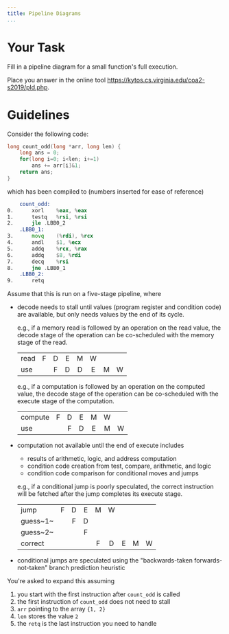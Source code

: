 ```yaml
---
title: Pipeline Diagrams
...
```


# Your Task

Fill in a pipeline diagram for a small function's full execution.

Place you answer in the online tool <https://kytos.cs.virginia.edu/coa2-s2019/pld.php>.

# Guidelines

Consider the following code:

```c
long count_odd(long *arr, long len) {
    long ans = 0;
    for(long i=0; i<len; i+=1)
        ans += arr[i]&1;
    return ans;
}
```

which has been compiled to (numbers inserted for ease of reference)

```asm
    count_odd:
0.  	xorl	%eax, %eax
1.  	testq	%rsi, %rsi
2.  	jle	.LBB0_2
    .LBB0_1:
3.  	movq	(%rdi), %rcx
4.  	andl	$1, %ecx
5.  	addq	%rcx, %rax
6.  	addq	$8, %rdi
7.  	decq	%rsi
8.  	jne	.LBB0_1
    .LBB0_2:
9.  	retq
```

Assume that this is run on a five-stage pipeline, where

- decode needs to stall until values (program register and condition code) are available, but only needs values by the end of its cycle.
   
   e.g., if a memory read is followed by an operation on the read value, the decode stage of the operation can be co-scheduled with the memory stage of the read.
    
    |     |   |   |   |   |   |   |   |
    |:----|:-:|:-:|:-:|:-:|:-:|:-:|:-:|
    |read | F | D | E | M | W |   |   |
    |use  |   | F | D | D | E | M | W |

    e.g., if a computation is followed by an operation on the computed value, the decode stage of the operation can be co-scheduled with the execute stage of the computation.
   
    |        |   |   |   |   |   |   |
    |:-------|:-:|:-:|:-:|:-:|:-:|:-:|
    |compute | F | D | E | M | W |   |
    |use     |   | F | D | E | M | W |

- computation not available until the end of execute includes
    - results of arithmetic, logic, and address computation
    - condition code creation from test, compare, arithmetic, and logic
    - condition code comparison for conditional moves and jumps

    e.g., if a conditional jump is poorly speculated, the correct instruction will be fetched after the jump completes its execute stage.
   
    |        |   |   |   |   |   |   |   |   |
    |:-------|:-:|:-:|:-:|:-:|:-:|:-:|:-:|:-:|
    |jump    | F | D | E | M | W |   |   |   |
    |guess~1~|   | F | D |   |   |   |   |   |
    |guess~2~|   |   | F |   |   |   |   |   |
    |correct |   |   |   | F | D | E | M | W |

- conditional jumps are speculated using the "backwards-taken forwards-not-taken" branch prediction heuristic

You're asked to expand this assuming 

1. you start with the first instruction after `count_odd` is called
1. the first instruction of `count_odd` does not need to stall
1. `arr` pointing to the array `{1, 2}`
1. `len` stores the value `2`
1. the `retq` is the last instruction you need to handle

